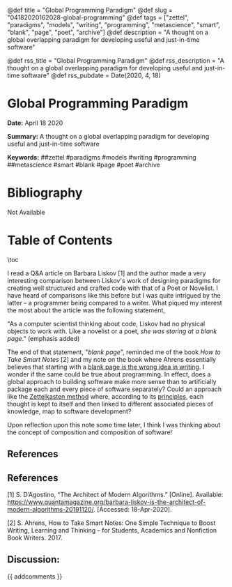 @def title = "Global Programming Paradigm"
@def slug = "04182020162028-global-programming"
@def tags = ["zettel", "paradigms", "models", "writing", "programming", "metascience", "smart", "blank", "page", "poet", "archive"]
@def description = "A thought on a global overlapping paradigm for developing useful and just-in-time software"

@def rss_title = "Global Programming Paradigm"
@def rss_description = "A thought on a global overlapping paradigm for developing useful and just-in-time software"
@def rss_pubdate = Date(2020, 4, 18)


Global Programming Paradigm
=========

**Date:** April 18 2020

**Summary:** A thought on a global overlapping paradigm for developing useful and just-in-time software

**Keywords:** ##zettel #paradigms #models #writing #programming ##metascience #smart #blank #page #poet #archive

Bibliography
==========

Not Available

Table of Contents
=========

\toc

I read a Q&A article on Barbara Liskov [1] and the author made a very interesting comparison between Liskov's work of designing paradigms for creating well structured and crafted code with that of a Poet or Novelist. I have heard of comparisons like this before but I was quite intrigued by the latter – a programmer being compared to a writer. What piqued my interest the most about the article was the following statement,

"As a computer scientist thinking about code, Liskov had no physical objects to work with. Like a novelist or a poet, *she was staring at a blank page*." (emphasis added)

The end of that statement, "*blank page*", reminded me of the book *How to Take Smart Notes* [2] and my note on the book where Ahrens essentially believes that starting with a [blank page is the wrong idea in writing](/03292020180520-smart-notes.md). I wonder if the same could be true about programming. In effect, does a global approach to building software make more sense than to artificially package each and every piece of software separately? Could an approach like the [Zettelkasten method](/03092020031549-zettelkasten.md) where, according to its [principles](/03092020031618-zettelkasten-principles.md), each thought is kept to itself and then linked to different associated pieces of knowledge, map to software development?

Upon reflection upon this note some time later, I think I was thinking about the concept of composition and composition of software!

## References

## References

[1] S. D’Agostino, “The Architect of Modern Algorithms.” [Online]. Available: https://www.quantamagazine.org/barbara-liskov-is-the-architect-of-modern-algorithms-20191120/. [Accessed: 18-Apr-2020].

[2] S. Ahrens, How to Take Smart Notes: One Simple Technique to Boost Writing, Learning and Thinking – for Students, Academics and Nonfiction Book Writers. 2017.
## Discussion: 

{{ addcomments }}
